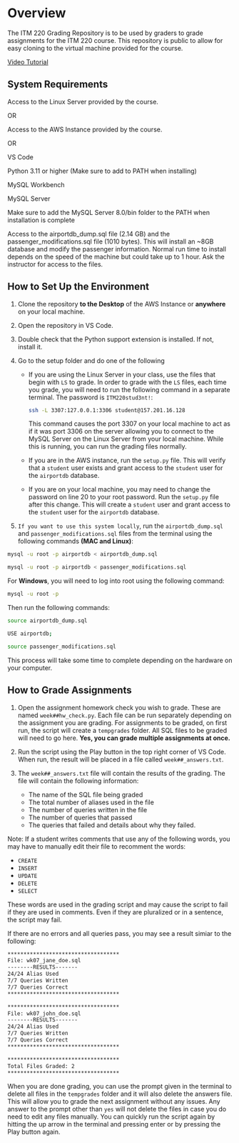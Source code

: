 # Overview

The ITM 220 Grading Repository is to be used by graders to grade assignments for the ITM 220 course. This repository is public to allow for easy cloning to the virtual machine provided for the course.

[Video Tutorial](https://youtu.be/lyacRxHZEAM)

## System Requirements

Access to the Linux Server provided by the course.

OR

Access to the AWS Instance provided by the course.

OR 

VS Code

Python 3.11 or higher (Make sure to add to PATH when installing)

MySQL Workbench

MySQL Server

Make sure to add the MySQL Server 8.0/bin folder to the PATH when installation is complete

Access to the airportdb_dump.sql file (2.14 GB) and the passenger_modifications.sql file (1010 bytes). This will install an ~8GB database and modify the passenger information. Normal run time to install depends on the speed of the machine but could take up to 1 hour. Ask the instructor for access to the files.

## How to Set Up the Environment

1. Clone the repository <strong>to the Desktop</strong> of the AWS Instance or <strong>anywhere</strong> on your local machine.

2. Open the repository in VS Code.

3. Double check that the Python support extension is installed. If not, install it.

4. Go to the setup folder and do one of the following
   -  If you are using the Linux Server in your class, use the files that begin with `LS` to grade. In order to grade with the `LS` files, each time you grade, you will need to run the following command in a separate terminal. The password is `ITM220stud3nt!`:
        ```bash
        ssh -L 3307:127.0.0.1:3306 student@157.201.16.128
        ```
        This command causes the port 3307 on your local machine to act as if it was port 3306 on the server allowing you to connect to the MySQL Server on the Linux Server from your local machine. 
        While this is running, you can run the grading files normally.
   -  If you are in the AWS instance, run the `setup.py` file. This will verify that a `student` user exists and grant access to the `student` user for the `airportdb` database.

   - If you are on your local machine, you may need to change the password on line 20 to your root password. Run the `setup.py` file after this change. This will create a `student` user and grant access to the `student` user for the `airportdb` database.

5. `If you want to use this system locally`, run the `airportdb_dump.sql` and `passenger_modifications.sql` files from the terminal using the following commands <strong>(MAC and Linux)</strong>:
```bash
mysql -u root -p airportdb < airportdb_dump.sql
```

```bash
mysql -u root -p airportdb < passenger_modifications.sql
```

For <strong>Windows</strong>, you will need to log into root using the following command:
```bash
mysql -u root -p
```

Then run the following commands:
```bash
source airportdb_dump.sql
```

```bash
USE airportdb;
```

```bash
source passenger_modifications.sql
```
This process will take some time to complete depending on the hardware on your computer.

## How to Grade Assignments

1. Open the assignment homework check you wish to grade. These are named `week##hw_check.py`. Each file can be run separately depending on the assignment you are grading. For assignments to be graded, on first run, the script will create a `tempgrades` folder. All SQL files to be graded will need to go here. <strong>Yes, you can grade multiple assignments at once.</strong>

2. Run the script using the Play button in the top right corner of VS Code. When run, the result will be placed in a file called `week##_answers.txt`. 

3. The `week##_answers.txt` file will contain the results of the grading. The file will contain the following information:
    - The name of the SQL file being graded
    - The total number of aliases used in the file 
    - The number of queries written in the file
    - The number of queries that passed
    - The queries that failed and details about why they failed.

Note: If a student writes comments that use any of the following words, you may have to manually edit their file to recomment the words:
- `CREATE`
- `INSERT`
- `UPDATE`
- `DELETE`
- `SELECT`

These words are used in the grading script and may cause the script to fail if they are used in comments. Even if they are pluralized or in a sentence, the script may fail.

If there are no errors and all queries pass, you may see a result simiar to the following:
```bash
***********************************
File: wk07_jane_doe.sql
--------RESULTS-------
24/24 Alias Used
7/7 Queries Written
7/7 Queries Correct
***********************************

***********************************
File: wk07_john_doe.sql
--------RESULTS-------
24/24 Alias Used
7/7 Queries Written
7/7 Queries Correct
***********************************

***********************************
Total Files Graded: 2
***********************************
```

When you are done grading, you can use the prompt given in the terminal to delete all files in the `tempgrades` folder and it will also delete the answers file. This will allow you to grade the next assignment without any issues. Any answer to the prompt other than `yes` will not delete the files in case you do need to edit any files manually. You can quickly run the script again by hitting the up arrow in the terminal and pressing enter or by pressing the Play button again.
